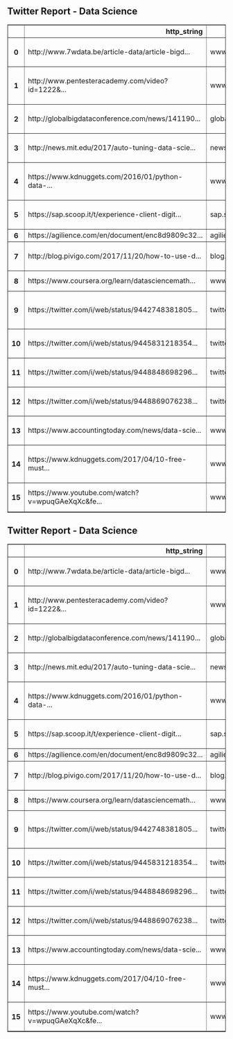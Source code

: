 <!DOCTYPE html>
<html>
<head lang="en">
    <meta charset="UTF-8">
    <title>Twitter Report - Data Science</title>
</head>
<body>
    <h2>Twitter Report - Data Science</h2>
     <table border="1" class="dataframe">
  <thead>
    <tr style="text-align: right;">
      <th></th>
      <th>http_string</th>
      <th>http_host</th>
      <th>retweet_count</th>
      <th>count_score</th>
      <th>http_string_short</th>
      <th>http_title</th>
    </tr>
  </thead>
  <tbody>
    <tr>
      <th>0</th>
      <td>http://www.7wdata.be/article-data/article-bigd...</td>
      <td>www.7wdata.be</td>
      <td>8.0</td>
      <td>10.0</td>
      <td>https://t.co/GkZGVtZZ62</td>
      <td>4 big reasons why healthcare needs data scienc...</td>
    </tr>
    <tr>
      <th>1</th>
      <td>http://www.pentesteracademy.com/video?id=1222&amp;...</td>
      <td>www.pentesteracademy.com</td>
      <td>3.0</td>
      <td>4.0</td>
      <td>https://t.co/qrRJM7aXBm</td>
      <td>Course Introduction - Data Science and Machine...</td>
    </tr>
    <tr>
      <th>2</th>
      <td>http://globalbigdataconference.com/news/141190...</td>
      <td>globalbigdataconference.com</td>
      <td>52.0</td>
      <td>56.0</td>
      <td>https://t.co/RLLzqx5aaW</td>
      <td>Data Science Skills Gap May Be Narrowing</td>
    </tr>
    <tr>
      <th>3</th>
      <td>http://news.mit.edu/2017/auto-tuning-data-scie...</td>
      <td>news.mit.edu</td>
      <td>2.0</td>
      <td>3.0</td>
      <td>https://t.co/XfSAV2rydl</td>
      <td>Auto-tuning data science: New research streaml...</td>
    </tr>
    <tr>
      <th>4</th>
      <td>https://www.kdnuggets.com/2016/01/python-data-...</td>
      <td>www.kdnuggets.com</td>
      <td>10.0</td>
      <td>11.0</td>
      <td>https://t.co/pjtJKp13Ou</td>
      <td>Python Data Science with Pandas vs Spark DataF...</td>
    </tr>
    <tr>
      <th>5</th>
      <td>https://sap.scoop.it/t/experience-client-digit...</td>
      <td>sap.scoop.it</td>
      <td>2.0</td>
      <td>4.0</td>
      <td>https://t.co/cUWxMkmwj7</td>
      <td>Machine Learning: Hands-On Python &amp; R In Da...</td>
    </tr>
    <tr>
      <th>6</th>
      <td>https://agilience.com/en/document/enc8d9809c32...</td>
      <td>agilience.com</td>
      <td>1.0</td>
      <td>2.0</td>
      <td>https://t.co/WZRHAHPBHq</td>
      <td>Agilience</td>
    </tr>
    <tr>
      <th>7</th>
      <td>http://blog.pivigo.com/2017/11/20/how-to-use-d...</td>
      <td>blog.pivigo.com</td>
      <td>2.0</td>
      <td>4.0</td>
      <td>https://t.co/rkXSiPY1iF</td>
      <td>How to Use Data Science to Improve Social Hous...</td>
    </tr>
    <tr>
      <th>8</th>
      <td>https://www.coursera.org/learn/datasciencemath...</td>
      <td>www.coursera.org</td>
      <td>2.0</td>
      <td>5.0</td>
      <td>https://t.co/hXuTC63g8A</td>
      <td>Data Science Math Skills - Coursera</td>
    </tr>
    <tr>
      <th>9</th>
      <td>https://twitter.com/i/web/status/9442748381805...</td>
      <td>twitter.com</td>
      <td>47.0</td>
      <td>48.0</td>
      <td>https://t.co/AwCk6XyHvR</td>
      <td>Jim Harris auf Twitter: "REVOLUTIONARY! PLUMME...</td>
    </tr>
    <tr>
      <th>10</th>
      <td>https://twitter.com/i/web/status/9445831218354...</td>
      <td>twitter.com</td>
      <td>26.0</td>
      <td>27.0</td>
      <td>https://t.co/IjQSLuCViN</td>
      <td>National Wildlife auf Twitter: "Join thousands...</td>
    </tr>
    <tr>
      <th>11</th>
      <td>https://twitter.com/i/web/status/9448848698296...</td>
      <td>twitter.com</td>
      <td>2.0</td>
      <td>3.0</td>
      <td>https://t.co/zieNJB2Zej</td>
      <td>Franco Ronconi auf Twitter: "Auto-tuning #Data...</td>
    </tr>
    <tr>
      <th>12</th>
      <td>https://twitter.com/i/web/status/9448869076238...</td>
      <td>twitter.com</td>
      <td>0.0</td>
      <td>2.0</td>
      <td>https://t.co/2WwB74dpg4</td>
      <td>John Letteboer auf Twitter: "Checking out "Res...</td>
    </tr>
    <tr>
      <th>13</th>
      <td>https://www.accountingtoday.com/news/data-scie...</td>
      <td>www.accountingtoday.com</td>
      <td>8.0</td>
      <td>9.0</td>
      <td>https://t.co/sV4rZ9rtAE</td>
      <td>Data science: The next evolution for accountan...</td>
    </tr>
    <tr>
      <th>14</th>
      <td>https://www.kdnuggets.com/2017/04/10-free-must...</td>
      <td>www.kdnuggets.com</td>
      <td>168.0</td>
      <td>171.0</td>
      <td>https://t.co/ELslDxUvw4</td>
      <td>10 Free Must-Read Books for Machine Learning a...</td>
    </tr>
    <tr>
      <th>15</th>
      <td>https://www.youtube.com/watch?v=wpuqGAeXqXc&amp;fe...</td>
      <td>www.youtube.com</td>
      <td>4807.0</td>
      <td>4848.0</td>
      <td>https://t.co/RHLyV0Yfkn</td>
      <td>Visualization for Data Science  CS 5630 6630  ...</td>
    </tr>
  </tbody>
</table>
</body>
</html><!DOCTYPE html>
<html>
<head lang="en">
    <meta charset="UTF-8">
    <title>Twitter Report - Data Science</title>
</head>
<body>
    <h2>Twitter Report - Data Science</h2>
     <table border="1" class="dataframe">
  <thead>
    <tr style="text-align: right;">
      <th></th>
      <th>http_string</th>
      <th>http_host</th>
      <th>retweet_count</th>
      <th>count_score</th>
      <th>http_string_short</th>
      <th>http_title</th>
    </tr>
  </thead>
  <tbody>
    <tr>
      <th>0</th>
      <td>http://www.7wdata.be/article-data/article-bigd...</td>
      <td>www.7wdata.be</td>
      <td>8.0</td>
      <td>10.0</td>
      <td>https://t.co/GkZGVtZZ62</td>
      <td>4 big reasons why healthcare needs data scienc...</td>
    </tr>
    <tr>
      <th>1</th>
      <td>http://www.pentesteracademy.com/video?id=1222&amp;...</td>
      <td>www.pentesteracademy.com</td>
      <td>3.0</td>
      <td>4.0</td>
      <td>https://t.co/qrRJM7aXBm</td>
      <td>Course Introduction - Data Science and Machine...</td>
    </tr>
    <tr>
      <th>2</th>
      <td>http://globalbigdataconference.com/news/141190...</td>
      <td>globalbigdataconference.com</td>
      <td>52.0</td>
      <td>56.0</td>
      <td>https://t.co/RLLzqx5aaW</td>
      <td>Data Science Skills Gap May Be Narrowing</td>
    </tr>
    <tr>
      <th>3</th>
      <td>http://news.mit.edu/2017/auto-tuning-data-scie...</td>
      <td>news.mit.edu</td>
      <td>2.0</td>
      <td>3.0</td>
      <td>https://t.co/XfSAV2rydl</td>
      <td>Auto-tuning data science: New research streaml...</td>
    </tr>
    <tr>
      <th>4</th>
      <td>https://www.kdnuggets.com/2016/01/python-data-...</td>
      <td>www.kdnuggets.com</td>
      <td>10.0</td>
      <td>11.0</td>
      <td>https://t.co/pjtJKp13Ou</td>
      <td>Python Data Science with Pandas vs Spark DataF...</td>
    </tr>
    <tr>
      <th>5</th>
      <td>https://sap.scoop.it/t/experience-client-digit...</td>
      <td>sap.scoop.it</td>
      <td>2.0</td>
      <td>4.0</td>
      <td>https://t.co/cUWxMkmwj7</td>
      <td>Machine Learning: Hands-On Python &amp; R In Da...</td>
    </tr>
    <tr>
      <th>6</th>
      <td>https://agilience.com/en/document/enc8d9809c32...</td>
      <td>agilience.com</td>
      <td>1.0</td>
      <td>2.0</td>
      <td>https://t.co/WZRHAHPBHq</td>
      <td>Agilience</td>
    </tr>
    <tr>
      <th>7</th>
      <td>http://blog.pivigo.com/2017/11/20/how-to-use-d...</td>
      <td>blog.pivigo.com</td>
      <td>2.0</td>
      <td>4.0</td>
      <td>https://t.co/rkXSiPY1iF</td>
      <td>How to Use Data Science to Improve Social Hous...</td>
    </tr>
    <tr>
      <th>8</th>
      <td>https://www.coursera.org/learn/datasciencemath...</td>
      <td>www.coursera.org</td>
      <td>2.0</td>
      <td>5.0</td>
      <td>https://t.co/hXuTC63g8A</td>
      <td>Data Science Math Skills - Coursera</td>
    </tr>
    <tr>
      <th>9</th>
      <td>https://twitter.com/i/web/status/9442748381805...</td>
      <td>twitter.com</td>
      <td>47.0</td>
      <td>48.0</td>
      <td>https://t.co/AwCk6XyHvR</td>
      <td>Jim Harris auf Twitter: "REVOLUTIONARY! PLUMME...</td>
    </tr>
    <tr>
      <th>10</th>
      <td>https://twitter.com/i/web/status/9445831218354...</td>
      <td>twitter.com</td>
      <td>26.0</td>
      <td>27.0</td>
      <td>https://t.co/IjQSLuCViN</td>
      <td>National Wildlife auf Twitter: "Join thousands...</td>
    </tr>
    <tr>
      <th>11</th>
      <td>https://twitter.com/i/web/status/9448848698296...</td>
      <td>twitter.com</td>
      <td>2.0</td>
      <td>3.0</td>
      <td>https://t.co/zieNJB2Zej</td>
      <td>Franco Ronconi auf Twitter: "Auto-tuning #Data...</td>
    </tr>
    <tr>
      <th>12</th>
      <td>https://twitter.com/i/web/status/9448869076238...</td>
      <td>twitter.com</td>
      <td>0.0</td>
      <td>2.0</td>
      <td>https://t.co/2WwB74dpg4</td>
      <td>John Letteboer auf Twitter: "Checking out "Res...</td>
    </tr>
    <tr>
      <th>13</th>
      <td>https://www.accountingtoday.com/news/data-scie...</td>
      <td>www.accountingtoday.com</td>
      <td>8.0</td>
      <td>9.0</td>
      <td>https://t.co/sV4rZ9rtAE</td>
      <td>Data science: The next evolution for accountan...</td>
    </tr>
    <tr>
      <th>14</th>
      <td>https://www.kdnuggets.com/2017/04/10-free-must...</td>
      <td>www.kdnuggets.com</td>
      <td>168.0</td>
      <td>171.0</td>
      <td>https://t.co/ELslDxUvw4</td>
      <td>10 Free Must-Read Books for Machine Learning a...</td>
    </tr>
    <tr>
      <th>15</th>
      <td>https://www.youtube.com/watch?v=wpuqGAeXqXc&amp;fe...</td>
      <td>www.youtube.com</td>
      <td>4807.0</td>
      <td>4848.0</td>
      <td>https://t.co/RHLyV0Yfkn</td>
      <td>Visualization for Data Science  CS 5630 6630  ...</td>
    </tr>
  </tbody>
</table>
</body>
</html>